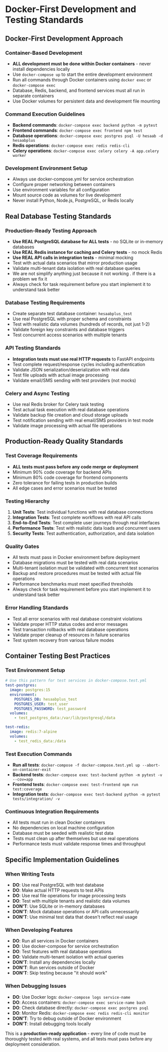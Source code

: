 # Docker-First Development and Testing Standards

## Docker-First Development Approach

### Container-Based Development
- **ALL development must be done within Docker containers** - never install dependencies locally
- Use `docker-compose up` to start the entire development environment
- Run all commands through Docker containers using `docker exec` or `docker-compose exec`
- Database, Redis, backend, and frontend services must all run in separate containers
- Use Docker volumes for persistent data and development file mounting

### Command Execution Guidelines
- **Backend commands**: `docker-compose exec backend python -m pytest`
- **Frontend commands**: `docker-compose exec frontend npm test`
- **Database operations**: `docker-compose exec postgres psql -U hesaab -d hesaabplus`
- **Redis operations**: `docker-compose exec redis redis-cli`
- **Celery operations**: `docker-compose exec celery celery -A app.celery worker`

### Development Environment Setup
- Always use docker-compose.yml for service orchestration
- Configure proper networking between containers
- Use environment variables for all configuration
- Mount source code as volumes for live development
- Never install Python, Node.js, PostgreSQL, or Redis locally

## Real Database Testing Standards

### Production-Ready Testing Approach
- **Use REAL PostgreSQL database for ALL tests** - no SQLite or in-memory databases
- **Use REAL Redis instance for caching and Celery tests** - no mock Redis
- **Use REAL API calls in integration tests** - minimal mocking
- Test with actual data scenarios that mirror production usage
- Validate multi-tenant data isolation with real database queries
- We are not simplify anything just because it not working . if there is a problem we fix it
- Always check for task requirement before you start implement it to understand task better
### Database Testing Requirements
- Create separate test database container: `hesaabplus_test`
- Use real PostgreSQL with proper schema and constraints
- Test with realistic data volumes (hundreds of records, not just 1-2)
- Validate foreign key constraints and database triggers
- Test concurrent access scenarios with multiple tenants

### API Testing Standards
- **Integration tests must use real HTTP requests** to FastAPI endpoints
- Test complete request/response cycles including authentication
- Validate JSON serialization/deserialization with real data
- Test file uploads with actual image processing
- Validate email/SMS sending with test providers (not mocks)

### Celery and Async Testing
- Use real Redis broker for Celery task testing
- Test actual task execution with real database operations
- Validate backup file creation and cloud storage uploads
- Test notification sending with real email/SMS providers in test mode
- Validate image processing with actual file operations

## Production-Ready Quality Standards

### Test Coverage Requirements
- **ALL tests must pass before any code merge or deployment**
- Minimum 90% code coverage for backend APIs
- Minimum 80% code coverage for frontend components
- Zero tolerance for failing tests in production builds
- All edge cases and error scenarios must be tested

### Testing Hierarchy
1. **Unit Tests**: Test individual functions with real database connections
2. **Integration Tests**: Test complete workflows with real API calls
3. **End-to-End Tests**: Test complete user journeys through real interfaces
4. **Performance Tests**: Test with realistic data loads and concurrent users
5. **Security Tests**: Test authentication, authorization, and data isolation

### Quality Gates
- All tests must pass in Docker environment before deployment
- Database migrations must be tested with real data scenarios
- Multi-tenant isolation must be validated with concurrent test scenarios
- Backup and restore procedures must be tested with actual file operations
- Performance benchmarks must meet specified thresholds
- Always check for task requirement before you start implement it to understand task better
### Error Handling Standards
- Test all error scenarios with real database constraint violations
- Validate proper HTTP status codes and error messages
- Test transaction rollbacks with real database operations
- Validate proper cleanup of resources in failure scenarios
- Test system recovery from various failure modes

## Container Testing Best Practices

### Test Environment Setup
```yaml
# Use this pattern for test services in docker-compose.test.yml
test-postgres:
  image: postgres:15
  environment:
    POSTGRES_DB: hesaabplus_test
    POSTGRES_USER: test_user
    POSTGRES_PASSWORD: test_password
  volumes:
    - test_postgres_data:/var/lib/postgresql/data

test-redis:
  image: redis:7-alpine
  volumes:
    - test_redis_data:/data
```

### Test Execution Commands
- **Run all tests**: `docker-compose -f docker-compose.test.yml up --abort-on-container-exit`
- **Backend tests**: `docker-compose exec test-backend python -m pytest -v --cov=app`
- **Frontend tests**: `docker-compose exec test-frontend npm run test:coverage`
- **Integration tests**: `docker-compose exec test-backend python -m pytest tests/integration/ -v`

### Continuous Integration Requirements
- All tests must run in clean Docker containers
- No dependencies on local machine configuration
- Database must be seeded with realistic test data
- Tests must clean up after themselves but use real operations
- Performance tests must validate response times and throughput

## Specific Implementation Guidelines

### When Writing Tests
- **DO**: Use real PostgreSQL with test database
- **DO**: Make actual HTTP requests to test APIs
- **DO**: Use real file operations for image processing tests
- **DO**: Test with multiple tenants and realistic data volumes
- **DON'T**: Use SQLite or in-memory databases
- **DON'T**: Mock database operations or API calls unnecessarily
- **DON'T**: Use minimal test data that doesn't reflect real usage

### When Developing Features
- **DO**: Run all services in Docker containers
- **DO**: Use docker-compose for service orchestration
- **DO**: Test features with real database operations
- **DO**: Validate multi-tenant isolation with actual queries
- **DON'T**: Install any dependencies locally
- **DON'T**: Run services outside of Docker
- **DON'T**: Skip testing because "it should work"

### When Debugging Issues
- **DO**: Use Docker logs: `docker-compose logs service-name`
- **DO**: Access containers: `docker-compose exec service-name bash`
- **DO**: Check database directly: `docker-compose exec postgres psql`
- **DO**: Monitor Redis: `docker-compose exec redis redis-cli monitor`
- **DON'T**: Try to debug outside of Docker environment
- **DON'T**: Install debugging tools locally

This is a **production-ready application** - every line of code must be thoroughly tested with real systems, and all tests must pass before any deployment consideration.